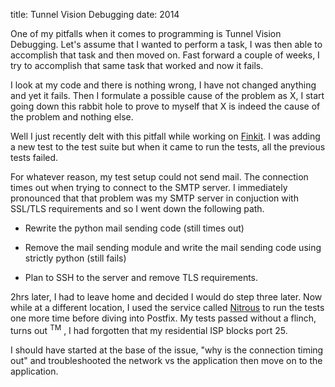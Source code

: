 title: Tunnel Vision Debugging
date: 2014

One of my pitfalls when it comes to programming is Tunnel Vision Debugging. Let's assume that I wanted to perform a task, I was then able to accomplish that task and then moved on. Fast forward a couple of weeks, I try to accomplish that same task that worked and now it fails.

I look at my code and there is nothing wrong, I have not changed anything and yet it fails. Then I formulate a possible cause of the problem as X, I start going down this rabbit hole to prove to myself that X is indeed the cause of the problem and nothing else.

Well I just recently delt with this pitfall while working on [Finkit](http://github.com/fuchida/finkit). I was adding a new test to the test suite but when it came to run the tests, all the previous tests failed.

For whatever reason, my test setup could not send mail. The connection times out when trying to connect to the SMTP server. I immediately pronounced that that problem was my SMTP server in conjuction with SSL/TLS requirements and so I went down the following path.

* Rewrite the python mail sending code (still times out)

* Remove the mail sending module and write the mail sending code using strictly python (still fails)

* Plan to SSH to the server and remove TLS requirements.

2hrs later, I had to leave home and decided I would do step three later. Now while at a different location, I used the service called [Nitrous](https://www.nitrous.io) to run the tests one more time before diving into Postfix. My tests passed without a flinch, turns out <sup>TM</sup> , I had forgotten that my residential ISP blocks port 25.

I should have started at the base of the issue, "why is the connection timing out" and troubleshooted the network vs the application then move on to the application.